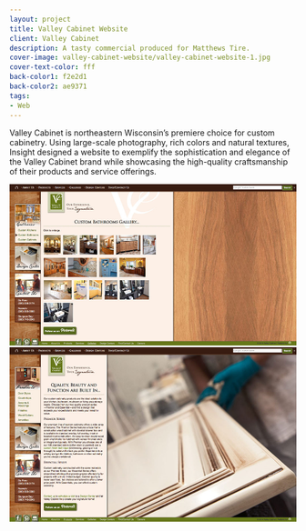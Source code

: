 ```yaml
---
layout: project
title: Valley Cabinet Website
client: Valley Cabinet
description: A tasty commercial produced for Matthews Tire.
cover-image: valley-cabinet-website/valley-cabinet-website-1.jpg
cover-text-color: fff
back-color1: f2e2d1
back-color2: ae9371
tags:
- Web
---
```


Valley Cabinet is northeastern Wisconsin’s premiere choice for custom cabinetry. Using large-scale photography, rich colors and natural textures, Insight designed a website to exemplify the sophistication and elegance of the Valley Cabinet brand while showcasing the high-quality craftsmanship of their products and service offerings.

<div class="images">

<img class="half" data-aos="fade-up" data-featherlight="/img/projects/valley-cabinet-website/valley-cabinet-website-2.jpg" src="/img/projects/valley-cabinet-website/valley-cabinet-website-2.jpg" />

<img class="half" data-aos="fade-up" data-aos-delay="200" data-featherlight="/img/projects/valley-cabinet-website/valley-cabinet-website-3.jpg" src="/img/projects/valley-cabinet-website/valley-cabinet-website-3.jpg" />

</div>
